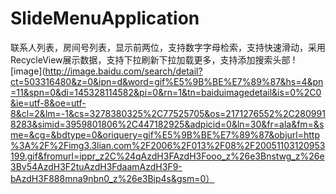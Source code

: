 # SlideMenuApplication
联系人列表，房间号列表，显示前两位，支持数字字母检索，支持快速滑动，采用RecycleView展示数据，支持下拉刷新下拉加载更多，支持添加搜索头部
![image](http://image.baidu.com/search/detail?ct=503316480&z=0&ipn=d&word=gif%E5%9B%BE%E7%89%87&hs=4&pn=11&spn=0&di=145328114582&pi=0&rn=1&tn=baiduimagedetail&is=0%2C0&ie=utf-8&oe=utf-8&cl=2&lm=-1&cs=3278380325%2C77525705&os=2171276552%2C2809918283&simid=3959801806%2C447182925&adpicid=0&ln=30&fr=ala&fm=&sme=&cg=&bdtype=0&oriquery=gif%E5%9B%BE%E7%89%87&objurl=http%3A%2F%2Fimg3.3lian.com%2F2006%2F013%2F08%2F20051103120953199.gif&fromurl=ippr_z2C%24qAzdH3FAzdH3Fooo_z%26e3Bnstwg_z%26e3Bv54AzdH3F2tuAzdH3FdaamAzdH3F9-bAzdH3F888mna9nbn0_z%26e3Bip4s&gsm=0）
